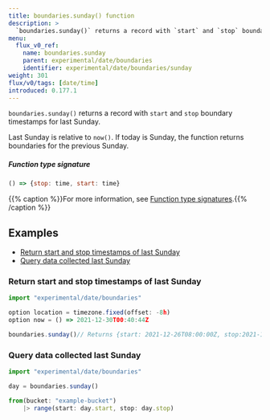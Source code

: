 ```yaml
---
title: boundaries.sunday() function
description: >
  `boundaries.sunday()` returns a record with `start` and `stop` boundary timestamps for last Sunday.
menu:
  flux_v0_ref:
    name: boundaries.sunday
    parent: experimental/date/boundaries
    identifier: experimental/date/boundaries/sunday
weight: 301
flux/v0/tags: [date/time]
introduced: 0.177.1
---
```


<!------------------------------------------------------------------------------

IMPORTANT: This page was generated from comments in the Flux source code. Any
edits made directly to this page will be overwritten the next time the
documentation is generated. 

To make updates to this documentation, update the function comments above the
function definition in the Flux source code:

https://github.com/influxdata/flux/blob/master/stdlib/experimental/date/boundaries/boundaries.flux#L333-L335

Contributing to Flux: https://github.com/influxdata/flux#contributing
Fluxdoc syntax: https://github.com/influxdata/flux/blob/master/docs/fluxdoc.md

------------------------------------------------------------------------------->

`boundaries.sunday()` returns a record with `start` and `stop` boundary timestamps for last Sunday.

Last Sunday is relative to `now()`. If today is Sunday, the function returns boundaries for the previous Sunday.

##### Function type signature

```js
() => {stop: time, start: time}
```

{{% caption %}}For more information, see [Function type signatures](/flux/v0/function-type-signatures/).{{% /caption %}}


## Examples

- [Return start and stop timestamps of last Sunday](#return-start-and-stop-timestamps-of-last-sunday)
- [Query data collected last Sunday](#query-data-collected-last-sunday)

### Return start and stop timestamps of last Sunday

```js
import "experimental/date/boundaries"

option location = timezone.fixed(offset: -8h)
option now = () => 2021-12-30T00:40:44Z

boundaries.sunday()// Returns {start: 2021-12-26T08:00:00Z, stop:2021-12-27T08:00:00Z }


```


### Query data collected last Sunday

```js
import "experimental/date/boundaries"

day = boundaries.sunday()

from(bucket: "example-bucket")
    |> range(start: day.start, stop: day.stop)

```

